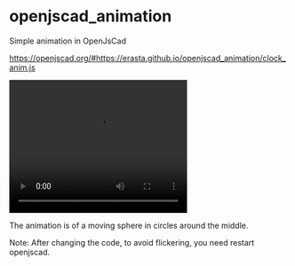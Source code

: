 # openjscad_animation
Simple animation in OpenJsCad

https://openjscad.org/#https://erasta.github.io/openjscad_animation/clock_anim.js

<video width="320" height="240" controls>
  <source src="clock_ball_openjscad.mov" type="video/mp4">
</video>

The animation is of a moving sphere in circles around the middle.

Note: After changing the code, to avoid flickering, you need restart openjscad.

